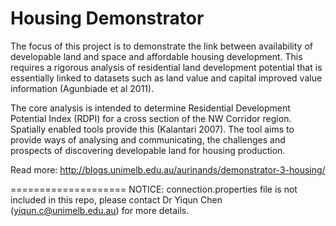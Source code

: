 Housing Demonstrator
====================

The focus of this project is to demonstrate the link between availability of developable land and space and affordable housing development. This requires a rigorous analysis of residential land development potential that is essentially linked to datasets such as land value and capital improved value information (Agunbiade et al 2011).

The core analysis is intended to determine Residential Development Potential Index (RDPI) for a cross section of the NW Corridor region. Spatially enabled tools provide this (Kalantari 2007). The tool aims to provide ways of analysing and communicating, the challenges and prospects of discovering developable land for housing production.

Read more: http://blogs.unimelb.edu.au/aurinands/demonstrator-3-housing/

====================
NOTICE: connection.properties file is not included in this repo, please contact Dr Yiqun Chen (yiqun.c@unimelb.edu.au) for more details.

